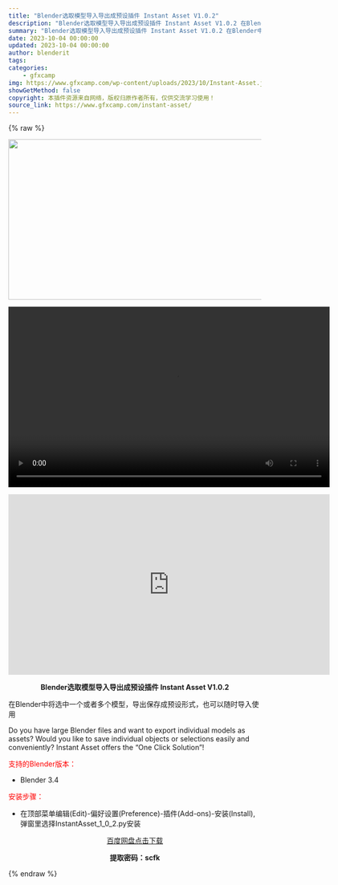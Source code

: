 ```yaml
---
title: "Blender选取模型导入导出成预设插件 Instant Asset V1.0.2"
description: "Blender选取模型导入导出成预设插件 Instant Asset V1.0.2 在Blender中将选中一个或者多个模型，导出保存成预设形式，也可以随时导入使用 Do you have large..."
summary: "Blender选取模型导入导出成预设插件 Instant Asset V1.0.2 在Blender中将选中一个或者多个模型，导出保存成预设形式，也可以随时导入使用 Do you have large..."
date: 2023-10-04 00:00:00
updated: 2023-10-04 00:00:00
author: blenderit
tags: 
categories:
    - gfxcamp
img: https://www.gfxcamp.com/wp-content/uploads/2023/10/Instant-Asset.jpg
showGetMethod: false
copyright: 本插件资源来自网络，版权归原作者所有，仅供交流学习使用！
source_link: https://www.gfxcamp.com/instant-asset/
---
```


{% raw %}
<div><p><img decoding="async" class="aligncenter size-full wp-image-115305" src="https://www.gfxcamp.com/wp-content/uploads/2023/10/Instant-Asset.jpg" data-src="https://www.gfxcamp.com/wp-content/uploads/2023/10/Instant-Asset.jpg" alt="" width="640" height="320"><br>
</p><center><div style="width: 640px;" class="wp-video"><!--[if lt IE 9]><script>document.createElement('video');</script><![endif]-->
<video class="wp-video-shortcode" id="video-115378-1" width="640" height="360" preload="true" controls="controls"><source type="video/mp4" src="http://cloud.video.taobao.com/play/u/null/p/1/e/6/t/1/429940320167.mp4?_=1"></source><a href="http://cloud.video.taobao.com/play/u/null/p/1/e/6/t/1/429940320167.mp4">http://cloud.video.taobao.com/play/u/null/p/1/e/6/t/1/429940320167.mp4</a></video></div></center><p style="text-align: center;"><iframe loading="lazy" src="https://player.youku.com/embed/XNjA3Nzg1ODUyOA==" width="640" height="360" frameborder="0" allowfullscreen="allowfullscreen" data-mce-fragment="1"></iframe></p><p style="text-align: center;"><strong>Blender选取模型导入导出成预设插件 Instant Asset V1.0.2</strong></p><p>在Blender中将选中一个或者多个模型，导出保存成预设形式，也可以随时导入使用</p><p>Do you have large Blender files and want to export individual models as assets? Would you like to save individual objects or selections easily and conveniently? Instant Asset offers the “One Click Solution”!</p><p style="text-align: left;"><span style="color: #ff0000;">支持的Blender版本：</span></p><ul>
<li style="text-align: left;">Blender 3.4</li>
</ul><p style="text-align: left;"><span style="color: #ff0000;">安装步骤：</span></p><ul>
<li>在顶部菜单编辑(Edit)-偏好设置(Preference)-插件(Add-ons)-安装(Install),弹窗里选择InstantAsset_1_0_2.py安装</li>
</ul><p style="text-align: center;"><a class="maxbutton-3 maxbutton maxbutton-baidu" target="_blank" rel="noopener" href="https://pan.baidu.com/s/1_W_Cdm6Ynw0QM3xC79UIPA?pwd=scfk"><span class="mb-text">百度网盘点击下载</span></a></p><p style="text-align: center;"><strong>提取密码：scfk</strong></p></div>
<div style="display: none">gfxcamp</div>
{% endraw %}